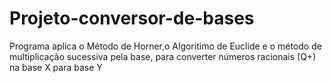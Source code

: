 # Projeto-conversor-de-bases
Programa aplica o Método de Horner,o Algoritimo de Euclide e o método de multiplicação sucessiva pela base, para converter números racionais (Q+) na base X para base Y 
